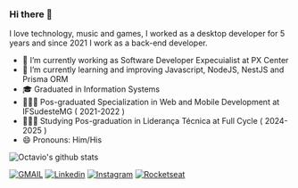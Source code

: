 ### Hi there 👋

I love technology, music and games, I worked as a desktop developer for 5 years and since 2021 I work as a back-end developer.

- 🔭 I’m currently working as Software Developer Expecuialist at PX Center
- 🌱 I’m currently learning and improving Javascript, NodeJS, NestJS and Prisma ORM
- 🎓 Graduated in Information Systems
- 👨🏻‍🎓 Pos-graduated Specialization in Web and Mobile Development at IFSudesteMG ( 2021-2022 )
- 👨🏻‍🎓 Studying Pos-graduation in Liderança Técnica at Full Cycle ( 2024-2025 )
- 😄 Pronouns: Him/His

![Octavio's github stats](https://github-readme-stats.vercel.app/api?username=octaviobarbosa&show_icons=true&theme=dracula)

[![GMAIL](https://img.shields.io/badge/Gmail-D14836?style=for-the-badge&logo=gmail&logoColor=white)](mailto:octaviobar91@gmail.com)
[![Linkedin](https://img.shields.io/badge/-LinkedIn-%230077B5?style=for-the-badge&logo=linkedin&logoColor=white)](https://www.linkedin.com/in/octaviobarbosa)
[![Instagram](https://img.shields.io/badge/Instagram-E4405F?style=for-the-badge&logo=instagram&logoColor=white)](https://www.instagram.com/octaviobar91)
[![Rocketseat](https://img.shields.io/badge/%F0%9F%9A%80%20Rocketseat-9466FF?style=for-the-badge)](https://app.rocketseat.com.br/me/octaviobarbosa)

<!--
**octaviobarbosa/octaviobarbosa** is a ✨ _special_ ✨ repository because its `README.md` (this file) appears on your GitHub profile.

Here are some ideas to get you started:

- 🔭 I’m currently working on
- 🌱 I’m currently learning
- 👯 I’m looking to collaborate on ...
- 🤔 I’m looking for help with ...
- 💬 Ask me about ...
- 📫 How to reach me: ...
- 😄 Pronouns: ...
- ⚡ Fun fact: ...
-->
